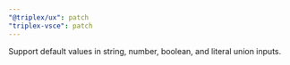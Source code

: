 ```yaml
---
"@triplex/ux": patch
"triplex-vsce": patch
---
```


Support default values in string, number, boolean, and literal union inputs.
